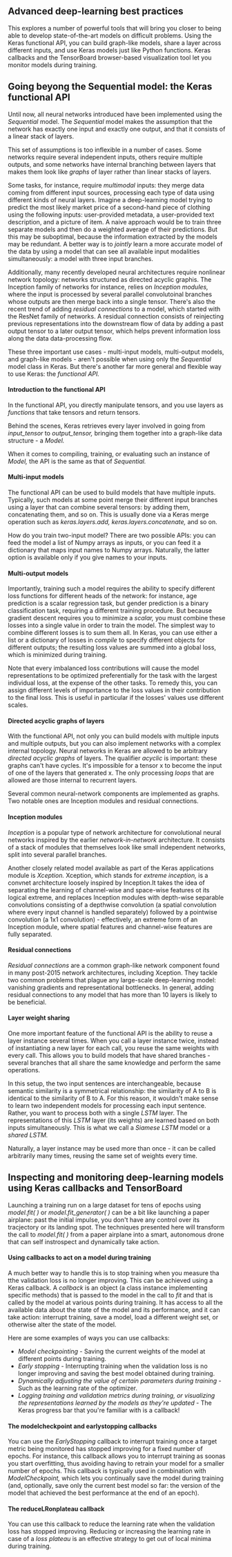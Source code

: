 ## Advanced deep-learning best practices
This explores a number of powerful tools that will bring you closer to being able to develop state-of-the-art models on difficult problems. Using the Keras functional API,
you can build graph-like models, share a layer across different inputs, and use Keras models just like Python functions. Keras callbacks and the TensorBoard browser-based
visualization tool let you monitor models during training.
## Going beyong the Sequential model: the Keras functional API
Until now, all neural networks introduced have been implemented using the *Sequential* model. The *Sequential* model makes the assumption that the network has exactly one
input and exactly one output, and that it consists of a linear stack of layers.

This set of assumptions is too inflexible in a number of cases. Some networks require several independent inputs, others require multiple outputs, and some networks have
internal branching between layers that makes them look like *graphs* of layer rather than linear stacks of layers.

Some tasks, for instance, require *multimodal* inputs: they merge data coming from different input sources, processing each type of data using different kinds of neural
layers. Imagine a deep-learning model trying to predict the most likely market price of a second-hand piece of clothing using the following inputs: user-provided metadata,
a user-provided text description, and a picture of item. A naive approach would be to train three separate models and then do a weighted average of their predictions. But
this may be suboptimal, because the information extracted by the models may be redundant. A better way is to *jointly* learn a more accurate model of the data by using a
model that can see all available input modalities simultaneously: a model with three input branches.

Additionally, many recently developed neural architectures require nonlinear network topology: networks structured as directed acyclic graphis. The Inception family of
networks for instance, relies on *Inception modules,* where the input is processed by several parallel convolutoinal branches whose outputs are then merge back into a single
tensor. There's also the recent trend of adding *residual connections* to a model, which started with the ResNet family of networks. A residual connection consists of
reinjecting previous representations into the downstream flow of data by adding a past output tensor to a later output tensor, which helps prevent information loss along
the data data-processing flow.

These three important use cases - multi-input models, multi-output models, and graph-like models - aren't possible when using only the *Sequential* model class in Keras.
But there's another far more general and flexible way to use Keras: the *functional API.*
#### Introduction to the functional API
In the functional API, you directly manipulate tensors, and you use layers as *functions* that take tensors and return tensors.

Behind the scenes, Keras retrieves every layer involved in going from *input_tensor* to *output_tensor,* bringing them together into a graph-like data structure - a *Model.*

When it comes to compiling, training, or evaluating such an instance of *Model,* the API is the same as that of *Sequential.*
#### Multi-input models
The functional API can be used to build models that have multiple inputs. Typically, such models at some point merge their different input branches using a layer that can
combine several tensors: by adding them, concatenating them, and so on. This is usually done via a Keras merge operation such as *keras.layers.add, keras.layers.concatenate,*
and so on.

How do you train two-input model? There are two possible APIs: you can feed the model a list of Numpy arrays as inputs, or you can feed it a dictionary that maps input names
to Numpy arrays. Naturally, the latter option is available only if you give names to your inputs.
#### Multi-output models
Importantly, training such a model requires the ability to specify different loss functions for different heads of the network: for instance, age prediction is a scalar
regression task, but gender prediction is a binary classification task, requiring a different training procedure. But because gradient descent requires you to minimize a
*scalar,* you must combine these losses into a single value in order to train the model. The simplest way to combine different losses is to sum them all. In Keras, you can
use either a list or a dictionary of losses in *compile* to specify different objects for different outputs; the resulting loss values are summed into a global loss, which
is minimized during training.

Note that every imbalanced loss contributions will cause the model representations to be optimized preferentially for the task with the largest individual loss, at the
expense of the other tasks. To remedy this, you can assign different levels of importance to the loss values in their contribution to the final loss. This is useful in
particular if the losses' values use different scales.
#### Directed acyclic graphs of layers
With the functional API, not only you can build models with multiple inputs and multiple outputs, but you can also implement networks with a complex internal topology.
Neural networks in Keras are allowed to be arbitrary *directed acyclic graphs* of layers. The qualifier *acyclic* is important: these graphs can't have cycles. It's impossible
for a tensor x to become the input of one of the layers that generated x. The only processing *loops* that are allowed are those internal to recurrent layers.

Several common neural-network components are implemented as graphs. Two notable ones are Inception modules and residual connections.
#### Inception modules
*Inception* is a popular type of network architecture for convolutional neural networks inspired by the earlier *network-in-network* architecture. It consists of a stack of
modules that themselves look like small independent networks, split into several parallel branches.

Another closely related model available as part of the Keras applications module is *Xception.* Xception, which stands for *extreme inception,* is a convnet architecture
loosely inspired by Inception.It takes the idea of separating the learning of channel-wise and space-wise features ot its logical extreme, and replaces Inception modules
with depth-wise separable convolutions consisting of a depthwise convolution (a spatial convolution where every input channel is handled separately) followed by a pointwise
convolution (a 1x1 convolution) - effectively, an extreme form of an Inception module, where spatial features and channel-wise features are fully separated.
#### Residual connections
*Residual connections* are a common graph-like network component found in many post-2015 network architectures, including Xception. They tackle two common problems that
plague any large-scale deep-learning model: vanishing gradients and representational bottlenecks. In general, adding residual connections to any model that has more than
10 layers is likely to be beneficial.
#### Layer weight sharing
One more important feature of the functional API is the ability to reuse a layer instance several times. When you call a layer instance twice, instead of instantiating a
new layer for each call, you reuse the same weights with every call. This allows you to build models that have shared branches - several branches that all share the same
knowledge and perform the same operations.

In this setup, the two input sentences are interchangeable, because semantic similarity is a symmetrical relationship: the similarity of A to B is identical to the similarity
of B to A. For this reason, it wouldn't make sense to learn two independent models for processing each input sentence. Rather, you want to process both with a single *LSTM*
layer. The representations of this *LSTM* layer (its weights) are learned based on both inputs simultaneously. This is what we call a *Siamese LSTM* model or a *shared LSTM.*

Naturally, a layer instance may be used more than once - it can be called arbitrarily many times, reusing the same set of weights every time.
## Inspecting and monitoring deep-learning models using Keras callbacks and TensorBoard
Launching a training run on a large dataset for tens of epochs using *model.fit( )* or *model.fit_generator( )* can be a bit like launching a paper airplane: past the initial
impulse, you don't have any control over its tracjectory or its landing spot. The techniques presented here will transform the call to *model.fit( )* from a paper airplane
into a smart, autonomous drone that can self instrospect and dynamically take action.
#### Using callbacks to act on a model during training
A much better way to handle this is to stop training when you measure tha tthe validation loss is no longer improving. This can be achieved using a Keras callback. A
*callback* is an object (a class instance implementing specific methods) that is passed to the model in the call to *fit* and that is called by the model at various points
during training. It has access to all the available data about the state of the model and its performance, and it can take action: interrupt training, save a model, load a
different weight set, or otherwise alter the state of the model.

Here are some examples of ways you can use callbacks:
* *Model checkpointing* - Saving the current weights of the model at different points during training.
* *Early stopping* - Interrupting training when the validation loss is no longer improving and saving the best model obtained during training.
* *Dynamically adjusting the value of certain parameters during training* - Such as the learning rate of the optimizer.
* *Logging training and validation metrics during training, or visualizing the representations learned by the models as they're updated* - The Keras progress bar that
you're familiar with is a callback!
#### The modelcheckpoint and earlystopping callbacks
You can use the *EarlyStopping* callback to interrupt training once a target metric being monitored has stopped improving for a fixed number of epochs. For instance, this
callback allows you to interrupt training as soonas you start overfitting, thus avoiding having to retrain your model for a smaller number of epochs. This callback is
typically used in combination with *ModelCheckpoint,* which lets you continually save the model during training (and, optionally, save only the current best model so far:
the version of the model that achieved the best performance at the end of an epoch).
#### The reduceLRonplateau callback
You can use this callback to reduce the learning rate when the validation loss has stopped improving. Reducing or increasing the learning rate in case of a *loss plateau* is
an effective strategy to get out of local minima during training.
